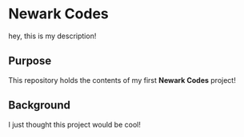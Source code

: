 # Newark Codes
hey, this is my description!

## Purpose

This repository holds the contents of my first **Newark Codes** project!

## Background

I just thought this project would be cool!
